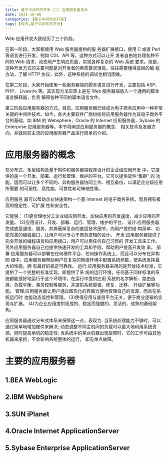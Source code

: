 ```yaml
---
title: 基于中间件的开发（二）应用服务器技术
date: 2021-10-06
categories: [基于中间件的开发]
tags: [软考,基于中间件的开发]
---
```



Web 应用开发大致经历了三个阶段。

在第一阶段，大家都使用 Web 服务器提供的服 务器扩展接口，使用 C 或者 Perl 等语言进行开发，例如 CGI、API 等。这种方式可以让开 发者自由地处理各种不同的 Web 请求，动态地产生响应页面，实现各种复杂的 Web 系统 要求。但是，这种开发方式的主要问题是对开发者的素质要求很高，往往需要懂得底层的编 程方法，了解 HTTP 协议，此外，这种系统的调试也相当困难。

在第二阶段，大家开始使用一些服务器端的脚本语言进行开发，主要包括 ASP、PHP、 Livewire 等。其实现方法实质上是在 Web 服务器端放入一个通用的脚本语言解释器，负责 解释各种不同的脚本语言文件。


第三阶段应用服务器的方式。目前，应用服务器已经成为电子商务应用中一种非常关键的中间件技术。如今，各大主要软件厂商纷纷将应用服务器作为其电子商务平台的基础，如 IBM 的 Websphere，Oracle 的 Internet 应用服务器，Sybase 的 Enterprise 应用服务器等。本节将阐述应用服务器的概念、 相关技术及发展方向，并就目前主流的应用服务器产品进行简单的介绍。

# 应用服务器的概念
在分布式、多层结构及基于构件和服务器端程序设计的企业级应用开发 中，它提供的是一个开发、部署、运行和管理、维护的平台。它可以提供软件“集群” 的 功能，因而可以让多个不同的、异构服务器协同工作、相互备份，以满足企业级应用所需要 的可用性、高性能、可靠性和可伸缩性等。

应用服务 器可以帮助企业快速架构一个基 Internet 的电子商务系统，而且拥有极高的稳定性、可扩展 性和安全性。

它能够：
(1)更合理地分工企业级应用开发，加快应用的开发速度，减少应用的开发量。
(2)应用设计、开发、部署、运行、管理、维护的平台。
设计:应用服务器完成底层通信、服务，并屏蔽掉复杂的底层技术细节，向用户提供结 构简单、功能完善的编程接口，让用户可以专心于商务逻辑的设计。
开发:应用服务器提供了完全开放的编程语言和应用接口，用户可以用任何自己习惯的 开发工具来工作。另外应用服务器自己也提供快速开发的工具和手段，帮助用户提高开发效 率。
部署:应用服务器可以部署在任何硬件平台、任何操作系统上，而且可以分布在异构网 络中，应用服务器帮助用户在复杂的网络环境中配置系统参数，使系统发挥最大的性能，拥 有最好的稳定可靠性。
运行:应用服务器采用的是开放技术标准，它提供了一个完整的标准实现，即提供了系 统的运行环境，任何基于同样标准的系统都能很好地运行于这个环境中。在运行中提供应用 系统的名字解析、路由选择、负载平衡、事务控制等服务，并提供系统容错、修复、迁移、 升级扩展等功能。
管理:应用服务器让用户通过图形化的界面方便地管理自己的资源，而且在系统运行时 也能动态监控和管理。
(3)使得应用与底层平台无关，便于商业逻辑的实现与扩展。
(4)为企业应用提供现成的、稳定而强健的、灵活的、成熟的基础架构。

应用服务器通过分布式体系来保障这一点，表现为: 
当系统处理能力不够时，可以通过简单地增加硬件来解决;
动态调整不同主机间的负载可以最大地利用系统资源，同时提高单机的稳定性;
当系统中的某台机器出现故障时，它的工作可由其他机器来承担，不会影响系统整体的运行， 即无单点故障。

# 主要的应用服务器
## 1.BEA WebLogic

## 2.IBM WebSphere

## 3.SUN iPlanet

## 4.Oracle Internet ApplicationServer

## 5.Sybase Enterprise ApplicationServer